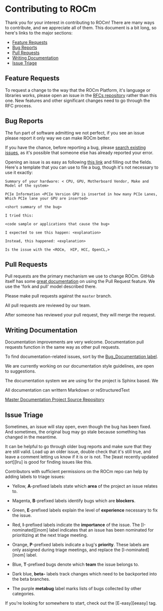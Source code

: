 # Contributing to ROCm

Thank you for your interest in contributing to ROCm! There are many ways to
contribute, and we appreciate all of them. This document is a bit long, so here's
links to the major sections:

* [Feature Requests](#feature-requests)
* [Bug Reports](#bug-reports)
* [Pull Requests](#pull-requests)
* [Writing Documentation](#writing-documentation)
* [Issue Triage](#issue-triage)


## Feature Requests

To request a change to the way that the ROCm Platform, it's language or libraries works, please open an
issue in the [RFCs repository](https://github.com/RadeonOpenCompute/rfcs/issues)
rather than this one. New features and other significant changes
need to go through the RFC process.

## Bug Reports

The fun part of software admitting we not perfect, if you see an issue please report it only way we can make ROCm better. 

If you have the chance, before reporting a bug, please [search existing
issues](https://github.com/RadeonOpenCompute/ROCm/issues),
as it's possible that someone else has already reported your error.

Opening an issue is as easy as following [this
link](https://github.com/RadeonOpenCompute/ROCm/issues/new) and filling out the fields.
Here's a template that you can use to file a bug, though it's not necessary to
use it exactly:

    Summary of your hardware: < CPU, GPU, Motherboard Vendor, Make and Model of the system>

    PCIe Information <PCIe Version GPU is inserted in how many PCIe Lanes, Which PCIe lane your GPU are inserted>

    <short summary of the bug>

    I tried this:

    <code sample or applications that cause the bug>

    I expected to see this happen: <explanation>

    Instead, this happened: <explanation>

    Is the issue with the <ROCm,  HIP, HCC, OpenCL,>

    

## Pull Requests

Pull requests are the primary mechanism we use to change ROCm. GitHub itself
has some [great documentation][pull-requests] on using the Pull Request
feature. We use the 'fork and pull' model described there.

[pull-requests]: https://help.github.com/articles/using-pull-requests/

Please make pull requests against the `master` branch.

All pull requests are reviewed by our team. 

After someone has reviewed your pull request, they will merge the request.

## Writing Documentation

Documentation improvements are very welcome.  Documentation pull requests function in the same way as other pull requests. 

To find documentation-related issues, sort by the [Bug_Documentation label][Bug_Documentation].

[Bug_Documentation ]: https://github.com/RadeonOpenCompute/ROCm/labels/Bug_Documentation

We are currently working on our documentation style guidelines, are open to suggestions. 

The documentation system we are using for the project is Sphinx based. We 

All documentation can writtern Markdown or reStructuredText  

[Master Documentation Project Source Repository](https://github.com/RadeonOpenCompute/ROCm_Documentation)

## Issue Triage <Section under development>

Sometimes, an issue will stay open, even though the bug has been fixed. And
sometimes, the original bug may go stale because something has changed in the
meantime.

It can be helpful to go through older bug reports and make sure that they are
still valid. Load up an older issue, double check that it's still true, and
leave a comment letting us know if it is or is not. The [least recently
updated sort][lru] is good for finding issues like this.

Contributors with sufficient permissions on the ROCm repo can help by adding
labels to triage issues:

* Yellow, **A**-prefixed labels state which **area** of the project an issue
  relates to.

* Magenta, **B**-prefixed labels identify bugs which are **blockers**.

* Green, **E**-prefixed labels explain the level of **experience** necessary
  to fix the issue.

* Red, **I**-prefixed labels indicate the **importance** of the issue. The
  [I-nominated][inom] label indicates that an issue has been nominated for
  prioritizing at the next triage meeting.

* Orange, **P**-prefixed labels indicate a bug's **priority**. These labels
  are only assigned during triage meetings, and replace the [I-nominated][inom]
  label.

* Blue, **T**-prefixed bugs denote which **team** the issue belongs to.

* Dark blue, **beta-** labels track changes which need to be backported into
  the beta branches.

* The purple **metabug** label marks lists of bugs collected by other
  categories.

If you're looking for somewhere to start, check out the [E-easy][eeasy] tag.

